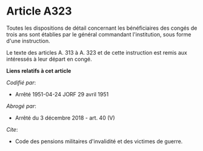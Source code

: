 # Article A323

Toutes les dispositions de détail concernant les bénéficiaires des congés de trois ans sont établies par le général
commandant l'institution, sous forme d'une instruction.

Le texte des articles A. 313 à A. 323 et de cette instruction est remis aux intéressés à leur départ en congé.

**Liens relatifs à cet article**

_Codifié par_:

  - Arrêté 1951-04-24 JORF 29 avril 1951

_Abrogé par_:

  - Arrêté du 3 décembre 2018 - art. 40 (V)

_Cite_:

  - Code des pensions militaires d'invalidité et des victimes de guerre.
